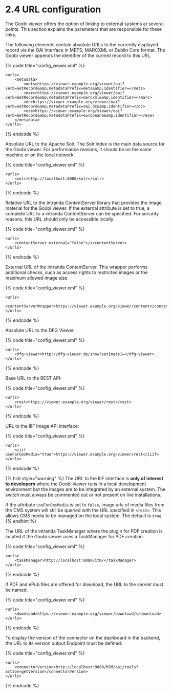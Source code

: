 # 2.4 URL configuration

The Goobi viewer offers the option of linking to external systems at several points. This section explains the parameters that are responsible for these links. 

The following elements contain absolute URLs to the currently displayed record via the OAI interface in METS, MARCXML or Dublin Core format. The Goobi viewer appends the identifier of the current record to this URL.

{% code title="config\_viewer.xml" %}
```markup
<urls>
    <metadata>
        <mets>https://viewer.example.org/viewer/oai?verb=GetRecord&amp;metadataPrefix=mets&amp;identifier=</mets>
        <marc>https://viewer.example.org/viewer/oai?verb=GetRecord&amp;metadataPrefix=marcxml&amp;identifier=</marc>
        <dc>https://viewer.example.org/viewer/oai?verb=GetRecord&amp;metadataPrefix=oai_dc&amp;identifier=</dc>
        <ese>https://viewer.example.org/viewer/oai?verb=GetRecord&amp;metadataPrefix=europeana&amp;identifier=</ese>
    </metadata>
</urls>
```
{% endcode %}

Absolute URL to the Apache Solr. The Solr index is the main data source for the Goobi viewer. For performance reasons, it should be on the same machine or on the local network.

{% code title="config\_viewer.xml" %}
```markup
<urls>
    <solr>http://localhost:8080/solr</solr>
</urls>
```
{% endcode %}

Relative URL to the intranda ContentServer library that provides the image material for the Goobi viewer. If the external attribute is set to true, a complete URL to a intranda ContentServer can be specified. For security reasons, this URL should only be accessible locally.

{% code title="config\_viewer.xml" %}
```markup
<urls>
    <contentServer external="false">/</contentServer>
</urls>
```
{% endcode %}

External URL of the intranda ContentServer. This wrapper performs additional checks, such as access rights to restricted images or the maximum allowed image size.

{% code title="config\_viewer.xml" %}
```markup
<urls>
    <contentServerWrapper>https://viewer.example.org/viewer/content</contentServerWrapper>
</urls>
```
{% endcode %}

Absolute URL to the DFG Viewer.

{% code title="config\_viewer.xml" %}
```markup
<urls>
    <dfg-viewer>http://dfg-viewer.de/show?set[mets]=</dfg-viewer>
</urls>
```
{% endcode %}

Base URL to the REST API:

{% code title="config\_viewer.xml" %}
```markup
<urls>
    <rest>https://viewer.example.org/viewer/rest</rest>
</urls>
```
{% endcode %}

URL to the IIIF Image API interface:

{% code title="config\_viewer.xml" %}
```markup
<urls>
    <iiif useForCmsMedia="true">https://viewer.example.org/viewer/rest</iiif>
</urls>
```
{% endcode %}

{% hint style="warning" %}
The URL to the IIIF interface is **only of interest to developers** where the Goobi viewer runs in a local development environment but the images are to be integrated by an external system. The switch must always be commented out or not present on live installations.

If the attribute `useForCmsMedia` is set to `false`, image urls of media files from the CMS system will still be queried with the URL specified in `<rest>`. This allows CMS media to be managed on the local system. The default is `true`.
{% endhint %}

The URL of the intranda TaskManager where the plugin for PDF creation is located if the Goobi viewer uses a TaskManager for PDF creation.

{% code title="config\_viewer.xml" %}
```markup
<urls>
    <taskManager>http://localhost:8080/itm/</taskManager>
</urls>
```
{% endcode %}

If PDF and ePub files are offered for download, the URL to the servlet must be named:

{% code title="config\_viewer.xml" %}
```markup
<urls>
    <download>https://viewer.example.org/viewer/download/</download>
</urls>
```
{% endcode %}

To display the version of the connector on the dashboard in the backend, the URL to its version output Endpoint must be defined:

{% code title="config\_viewer.xml" %}
```markup
<urls>
    <connectorVersion>http://localhost:8080/M2M/oai/tools?action=getVersion</connectorVersion>
</urls>
```
{% endcode %}


